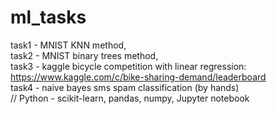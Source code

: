 # ml_tasks
task1 - MNIST KNN method,                  
task2 - MNIST binary trees method,           
task3 - kaggle bicycle competition with linear regression: https://www.kaggle.com/c/bike-sharing-demand/leaderboard       
task4 - naive bayes sms spam classification (by hands)               
// Python - scikit-learn, pandas, numpy, Jupyter notebook
